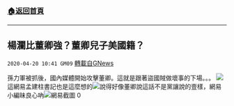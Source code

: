 ###  [:house:返回首頁](https://github.com/ourhimalayas/txt)
---

## 楊瀾比董卿強？董卿兒子美國籍？
`2020-04-20 10:41 GM09` [轉載自GNews](https://gnews.org/zh-hant/179376/)

孫力軍被抓後，國內媒體開始攻擊董卿。這就是跟著盜國賊做壞事的下場。。。
![](https://s3.amazonaws.com/gnews-media-offload/wp-content/uploads/2020/04/20102305/Screen-Shot-2020-04-20-at-11.16.22-PM.png)這網易孟建柱書記也是這麼想的![](https://s3.amazonaws.com/gnews-media-offload/wp-content/uploads/2020/04/20102322/Screen-Shot-2020-04-20-at-11.19.52-PM.png)說得好像董卿說這話不是黨讓說的壹樣，網易小編昧良心吶![](https://s3.amazonaws.com/gnews-media-offload/wp-content/uploads/2020/04/20102338/Screen-Shot-2020-04-20-at-11.19.59-PM.png)網易截圖
0
